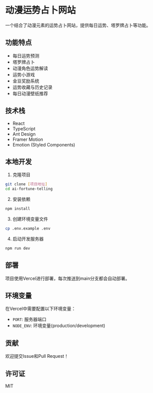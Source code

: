 # 动漫运势占卜网站

一个结合了动漫元素的运势占卜网站，提供每日运势、塔罗牌占卜等功能。

## 功能特点

- 每日运势预测
- 塔罗牌占卜
- 动漫角色运势解读
- 运势小游戏
- 金豆奖励系统
- 运势收藏与历史记录
- 每日动漫壁纸推荐

## 技术栈

- React
- TypeScript
- Ant Design
- Framer Motion
- Emotion (Styled Components)

## 本地开发

1. 克隆项目
```bash
git clone [项目地址]
cd ai-fortune-telling
```

2. 安装依赖
```bash
npm install
```

3. 创建环境变量文件
```bash
cp .env.example .env
```

4. 启动开发服务器
```bash
npm run dev
```

## 部署

项目使用Vercel进行部署，每次推送到main分支都会自动部署。

## 环境变量

在Vercel中需要配置以下环境变量：

- `PORT`: 服务器端口
- `NODE_ENV`: 环境变量(production/development)

## 贡献

欢迎提交Issue和Pull Request！

## 许可证

MIT
